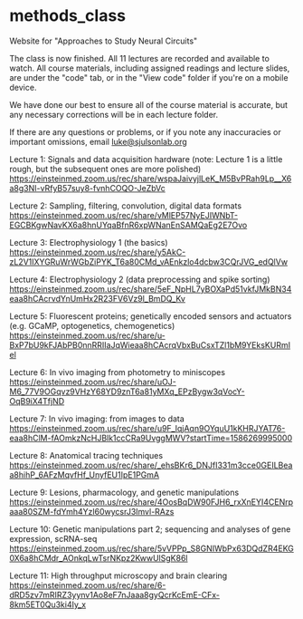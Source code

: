 # methods_class
Website for "Approaches to Study Neural Circuits"

The class is now finished. All 11 lectures are recorded and available 
to watch. All course materials, including assigned readings and 
lecture slides, are under the "code" tab, or in the "View code" folder
if you're on a mobile device.

We have done our best to ensure all of the course material is accurate,
but any necessary corrections will be in each lecture folder.

If there are any questions or problems, or if you note any inaccuracies
or important omissions, email luke@sjulsonlab.org

Lecture 1: Signals and data acquisition hardware
(note: Lecture 1 is a little rough, but the subsequent ones are more 
polished)
https://einsteinmed.zoom.us/rec/share/wspaJaivyjlLeK_M5BvPRah9Lp__X6a8g3NI-vRfyB57suy8-fvnhCOQO-JeZbVc

Lecture 2: Sampling, filtering, convolution, digital data formats
https://einsteinmed.zoom.us/rec/share/vMlEP57NyEJIWNbT-EGCBKgwNavKX6a8hnUYqaBfnR6xpWNanEnSAMQaEg2E7Ovo

Lecture 3: Electrophysiology 1 (the basics)
https://einsteinmed.zoom.us/rec/share/y5AkC-zL2V1IXYGRuWrWGbZiPYK_T6a80CMd_vAEnkzlo4dcbw3CQrJVG_edQlVw

Lecture 4: Electrophysiology 2 (data preprocessing and spike sorting)
https://einsteinmed.zoom.us/rec/share/5eF_NpHL7yBOXaPd51vkfJMkBN34eaa8hCAcrvdYnUmHx2R23FV6Vz9l_BmDQ_Kv

Lecture 5: Fluorescent proteins; genetically encoded sensors and
actuators (e.g. GCaMP, optogenetics, chemogenetics)
https://einsteinmed.zoom.us/rec/share/u-BxP7bU9kFJAbPB0nnRRIIaJqWieaa8hCAcrqVbxBuCsxTZl1bM9YEksKURmIel

Lecture 6: In vivo imaging from photometry to miniscopes
https://einsteinmed.zoom.us/rec/share/uOJ-M6_77V9OGqvz9VHzY68YD9znT6a81yMXq_EPzBygw3qVocY-OqB9iX4TfjND

Lecture 7: In vivo imaging: from images to data
https://einsteinmed.zoom.us/rec/share/u9F_IqjAqn9OYquU1kKHRJYAT76-eaa8hClM-fAOmkzNcHJBlk1ccCRa9UvggMWV?startTime=1586269995000

Lecture 8: Anatomical tracing techniques
https://einsteinmed.zoom.us/rec/share/_ehsBKr6_DNJfI331m3cce0GEILBeaa8hihP_6AFzMqvfHf_UnyfEU1IpE1PGmA

Lecture 9: Lesions, pharmacology, and genetic manipulations
https://einsteinmed.zoom.us/rec/share/4OosBqDW90FJH6_rxXnEYI4CENrpaaa80SZM-fdYmh4Yzl60wycsrJ3Imvl-RAzs

Lecture 10: Genetic manipulations part 2; sequencing and analyses of gene expression, scRNA-seq
https://einsteinmed.zoom.us/rec/share/5vVPPp_S8GNIWbPx63DQdZR4EKG0X6a8hCMdr_AOnkqLwTsrNKpz2KwwUlSgK86l

Lecture 11: High throughput microscopy and brain clearing
https://einsteinmed.zoom.us/rec/share/6-dRD5zv7mRIRZ3yynv1Ao8eF7nJaaa8gyQcrKcEmE-CFx-8km5ET0Qu3ki4Iy_x


















